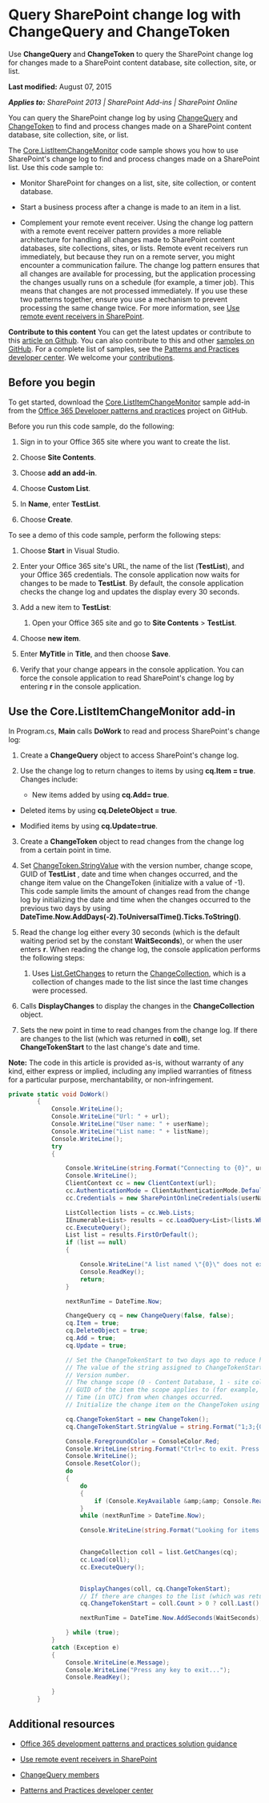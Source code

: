 
# Query SharePoint change log with ChangeQuery and ChangeToken

Use  **ChangeQuery** and **ChangeToken** to query the SharePoint change log for changes made to a SharePoint content database, site collection, site, or list.

 **Last modified:** August 07, 2015

 _**Applies to:** SharePoint 2013 | SharePoint Add-ins | SharePoint Online_

You can query the SharePoint change log by using [ChangeQuery](https://msdn.microsoft.com/library/office/microsoft.sharepoint.client.changequery.aspx) and [ChangeToken](https://msdn.microsoft.com/en-us/library/office/microsoft.sharepoint.client.changetoken.aspx) to find and process changes made on a SharePoint content database, site collection, site, or list.

The [Core.ListItemChangeMonitor](https://github.com/OfficeDev/PnP/tree/dev/Samples/Core.ListItemChangeMonitor) code sample shows you how to use SharePoint's change log to find and process changes made on a SharePoint list. Use this code sample to:

- Monitor SharePoint for changes on a list, site, site collection, or content database.
    
- Start a business process after a change is made to an item in a list.
    
- Complement your remote event receiver. Using the change log pattern with a remote event receiver pattern provides a more reliable architecture for handling all changes made to SharePoint content databases, site collections, sites, or lists. Remote event receivers run immediately, but because they run on a remote server, you might encounter a communication failure. The change log pattern ensures that all changes are available for processing, but the application processing the changes usually runs on a schedule (for example, a timer job). This means that changes are not processed immediately. If you use these two patterns together, ensure you use a mechanism to prevent processing the same change twice. For more information, see [Use remote event receivers in SharePoint](Use-remote-event-receivers-in-SharePoint.md).
    
 **Contribute to this content**
You can get the latest updates or contribute to this [article on Github](https://github.com/OfficeDev/PnP-Guidance/blob/master/articles/query-sharepoint-change-log-with-changequery-and-changeToken.md). You can also contribute to this and other [samples on GitHub](https://github.com/OfficeDev/PnP). For a complete list of samples, see the [Patterns and Practices developer center](http://dev.office.com/patterns-and-practices). We welcome your [contributions](https://github.com/OfficeDev/PnP/wiki/contributing-to-Office-365-developer-patterns-and-practices). 

## Before you begin

To get started, download the [Core.ListItemChangeMonitor](https://github.com/OfficeDev/PnP/tree/dev/Samples/Core.ListItemChangeMonitor) sample add-in from the [Office 365 Developer patterns and practices](https://github.com/OfficeDev/PnP/tree/dev) project on GitHub.

Before you run this code sample, do the following:


1. Sign in to your Office 365 site where you want to create the list.
    
2. Choose  **Site Contents**.
    
3. Choose  **add an add-in**.
    
4. Choose  **Custom List**.
    
5. In  **Name**, enter  **TestList**.
    
6. Choose  **Create**.
    
To see a demo of this code sample, perform the following steps:


1. Choose  **Start** in Visual Studio.
    
2. Enter your Office 365 site's URL, the name of the list (**TestList**), and your Office 365 credentials. The console application now waits for changes to be made to **TestList**. By default, the console application checks the change log and updates the display every 30 seconds.
    
3. Add a new item to  **TestList**:
    
      1. Open your Office 365 site and go to  **Site Contents** > **TestList**.
    
  2. Choose  **new item**.
    
  3. Enter  **MyTitle** in **Title**, and then choose  **Save**.
    
4. Verify that your change appears in the console application. You can force the console application to read SharePoint's change log by entering  **r** in the console application.
    

## Use the Core.ListItemChangeMonitor add-in

In Program.cs,  **Main** calls **DoWork** to read and process SharePoint's change log:


1. Create a  **ChangeQuery** object to access SharePoint's change log.
    
2. Use the change log to return changes to items by using  **cq.Item = true**. Changes include:
    
      - New items added by using  **cq.Add= true**.
    
  - Deleted items by using  **cq.DeleteObject = true**.
    
  - Modified items by using  **cq.Update=true**.
    
3. Create a  **ChangeToken** object to read changes from the change log from a certain point in time.
    
4. Set [ChangeToken.StringValue](https://msdn.microsoft.com/library/office/microsoft.sharepoint.client.changetoken.stringvalue.aspx) with the version number, change scope, GUID of **TestList** , date and time when changes occurred, and the change item value on the ChangeToken (initialize with a value of -1). This code sample limits the amount of changes read from the change log by initializing the date and time when the changes occurred to the previous two days by using **DateTime.Now.AddDays(-2).ToUniversalTime().Ticks.ToString()**.
    
5.  Read the change log either every 30 seconds (which is the default waiting period set by the constant **WaitSeconds**), or when the user enters **r**. When reading the change log, the console application performs the following steps:
    
      1.  Uses [List.GetChanges](https://msdn.microsoft.com/library/office/microsoft.sharepoint.client.list.getchanges.aspx) to return the [ChangeCollection](https://msdn.microsoft.com/library/office/microsoft.sharepoint.client.changecollection.aspx), which is a collection of changes made to the list since the last time changes were processed.
    
  2. Calls  **DisplayChanges** to display the changes in the **ChangeCollection** object.
    
  3. Sets the new point in time to read changes from the change log. If there are changes to the list (which was returned in  **coll**), set **ChangeTokenStart** to the last change's date and time.
    

 **Note:**  The code in this article is provided as-is, without warranty of any kind, either express or implied, including any implied warranties of fitness for a particular purpose, merchantability, or non-infringement.


```C#
private static void DoWork()
        {
            Console.WriteLine();
            Console.WriteLine("Url: " + url);
            Console.WriteLine("User name: " + userName);
            Console.WriteLine("List name: " + listName);
            Console.WriteLine();
            try
            {

                Console.WriteLine(string.Format("Connecting to {0}", url));
                Console.WriteLine();
                ClientContext cc = new ClientContext(url);
                cc.AuthenticationMode = ClientAuthenticationMode.Default;
                cc.Credentials = new SharePointOnlineCredentials(userName, password);

                ListCollection lists = cc.Web.Lists;
                IEnumerable<List> results = cc.LoadQuery<List>(lists.Where(lst => lst.Title == listName));
                cc.ExecuteQuery();
                List list = results.FirstOrDefault();
                if (list == null)
                {

                    Console.WriteLine("A list named \"{0}\" does not exist. Press any key to exit...", listName);
                    Console.ReadKey();
                    return;
                }

                nextRunTime = DateTime.Now;

                ChangeQuery cq = new ChangeQuery(false, false);
                cq.Item = true;
                cq.DeleteObject = true;
                cq.Add = true;
                cq.Update = true;

                // Set the ChangeTokenStart to two days ago to reduce how much data is returned from the change log. Depending on your requirements, you might want to change this value. 
                // The value of the string assigned to ChangeTokenStart.StringValue is semicolon delimited, and takes the following parameters in the order listed:
                // Version number. 
                // The change scope (0 - Content Database, 1 - site collection, 2 - site, 3 - list).
                // GUID of the item the scope applies to (for example, GUID of the list). 
                // Time (in UTC) from when changes occurred.
                // Initialize the change item on the ChangeToken using a default value of -1.

                cq.ChangeTokenStart = new ChangeToken();
                cq.ChangeTokenStart.StringValue = string.Format("1;3;{0};{1};-1", list.Id.ToString(), DateTime.Now.AddDays(-2).ToUniversalTime().Ticks.ToString());

                Console.ForegroundColor = ConsoleColor.Red;
                Console.WriteLine(string.Format("Ctrl+c to exit. Press \"r\" key to force the console application to read the change log without waiting {0} seconds.", WaitSeconds));
                Console.WriteLine();
                Console.ResetColor();
                do
                {
                    do
                    {
                        if (Console.KeyAvailable &amp;&amp; Console.ReadKey(true).KeyChar == 'r') { break; }
                    }
                    while (nextRunTime > DateTime.Now);

                    Console.WriteLine(string.Format("Looking for items modified after {0} UTC", GetDateStringFromChangeToken(cq.ChangeTokenStart)));

                    
                    ChangeCollection coll = list.GetChanges(cq);
                    cc.Load(coll);
                    cc.ExecuteQuery();


                    DisplayChanges(coll, cq.ChangeTokenStart);
                    // If there are changes to the list (which was returned in coll), set ChangeTokenStart to the last change's date and time. This will be used as the starting point for the next read from the change log.                      
                    cq.ChangeTokenStart = coll.Count > 0 ? coll.Last().ChangeToken : cq.ChangeTokenStart;

                    nextRunTime = DateTime.Now.AddSeconds(WaitSeconds);

                } while (true);
            }
            catch (Exception e)
            {
                Console.WriteLine(e.Message);
                Console.WriteLine("Press any key to exit...");
                Console.ReadKey();

            }
        }
```


## Additional resources
<a name="bk_addresources"> </a>


- [Office 365 development patterns and practices solution guidance](Office-365-development-patterns-and-practices-solution-guidance.md)
    
- [Use remote event receivers in SharePoint](Use-remote-event-receivers-in-SharePoint.md)
    
- [ChangeQuery members](https://msdn.microsoft.com/library/office/microsoft.sharepoint.client.changequery_members.aspx)
    
- [Patterns and Practices developer center](http://dev.office.com/patterns-and-practices)
    

